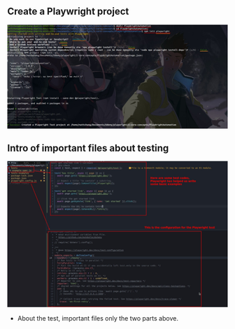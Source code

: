 ## **Create a Playwright project**

![Alt create a playwright project](pic/01.jpg)

## **Intro of important files about testing**

![Alt important files](pic/02.jpg)

- About the test, important files only the two parts above.
